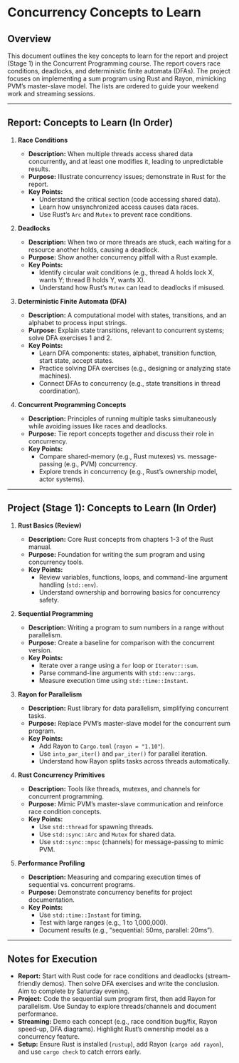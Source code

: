 # Concurrency Concepts to Learn

## Overview

This document outlines the key concepts to learn for the report and project (Stage 1) in the Concurrent Programming course. The report covers race conditions, deadlocks, and deterministic finite automata (DFAs). The project focuses on implementing a sum program using Rust and Rayon, mimicking PVM’s master-slave model. The lists are ordered to guide your weekend work and streaming sessions.

---

## Report: Concepts to Learn (In Order)

1. **Race Conditions**  
   - **Description:** When multiple threads access shared data concurrently, and at least one modifies it, leading to unpredictable results.  
   - **Purpose:** Illustrate concurrency issues; demonstrate in Rust for the report.  
   - **Key Points:**  
     - Understand the critical section (code accessing shared data).  
     - Learn how unsynchronized access causes data races.  
     - Use Rust’s `Arc` and `Mutex` to prevent race conditions.  

2. **Deadlocks**  
   - **Description:** When two or more threads are stuck, each waiting for a resource another holds, causing a deadlock.  
   - **Purpose:** Show another concurrency pitfall with a Rust example.  
   - **Key Points:**  
     - Identify circular wait conditions (e.g., thread A holds lock X, wants Y; thread B holds Y, wants X).  
     - Understand how Rust’s `Mutex` can lead to deadlocks if misused.  

3. **Deterministic Finite Automata (DFA)**  
   - **Description:** A computational model with states, transitions, and an alphabet to process input strings.  
   - **Purpose:** Explain state transitions, relevant to concurrent systems; solve DFA exercises 1 and 2.  
   - **Key Points:**  
     - Learn DFA components: states, alphabet, transition function, start state, accept states.  
     - Practice solving DFA exercises (e.g., designing or analyzing state machines).  
     - Connect DFAs to concurrency (e.g., state transitions in thread coordination).  

4. **Concurrent Programming Concepts**  
   - **Description:** Principles of running multiple tasks simultaneously while avoiding issues like races and deadlocks.  
   - **Purpose:** Tie report concepts together and discuss their role in concurrency.  
   - **Key Points:**  
     - Compare shared-memory (e.g., Rust mutexes) vs. message-passing (e.g., PVM) concurrency.  
     - Explore trends in concurrency (e.g., Rust’s ownership model, actor systems).  

---

## Project (Stage 1): Concepts to Learn (In Order)

1. **Rust Basics (Review)**  
   - **Description:** Core Rust concepts from chapters 1-3 of the Rust manual.  
   - **Purpose:** Foundation for writing the sum program and using concurrency tools.  
   - **Key Points:**  
     - Review variables, functions, loops, and command-line argument handling (`std::env`).  
     - Understand ownership and borrowing basics for concurrency safety.  

2. **Sequential Programming**  
   - **Description:** Writing a program to sum numbers in a range without parallelism.  
   - **Purpose:** Create a baseline for comparison with the concurrent version.  
   - **Key Points:**  
     - Iterate over a range using a `for` loop or `Iterator::sum`.  
     - Parse command-line arguments with `std::env::args`.  
     - Measure execution time using `std::time::Instant`.  

3. **Rayon for Parallelism**  
   - **Description:** Rust library for data parallelism, simplifying concurrent tasks.  
   - **Purpose:** Replace PVM’s master-slave model for the concurrent sum program.  
   - **Key Points:**  
     - Add Rayon to `Cargo.toml` (`rayon = "1.10"`).  
     - Use `into_par_iter()` and `par_iter()` for parallel iteration.  
     - Understand how Rayon splits tasks across threads automatically.  

4. **Rust Concurrency Primitives**  
   - **Description:** Tools like threads, mutexes, and channels for concurrent programming.  
   - **Purpose:** Mimic PVM’s master-slave communication and reinforce race condition concepts.  
   - **Key Points:**  
     - Use `std::thread` for spawning threads.  
     - Use `std::sync::Arc` and `Mutex` for shared data.  
     - Use `std::sync::mpsc` (channels) for message-passing to mimic PVM.  

5. **Performance Profiling**  
   - **Description:** Measuring and comparing execution times of sequential vs. concurrent programs.  
   - **Purpose:** Demonstrate concurrency benefits for project documentation.  
   - **Key Points:**  
     - Use `std::time::Instant` for timing.  
     - Test with large ranges (e.g., 1 to 1,000,000).  
     - Document results (e.g., “sequential: 50ms, parallel: 20ms”).  

---

## Notes for Execution

- **Report:** Start with Rust code for race conditions and deadlocks (stream-friendly demos). Then solve DFA exercises and write the conclusion. Aim to complete by Saturday evening.  
- **Project:** Code the sequential sum program first, then add Rayon for parallelism. Use Sunday to explore threads/channels and document performance.  
- **Streaming:** Demo each concept (e.g., race condition bug/fix, Rayon speed-up, DFA diagrams). Highlight Rust’s ownership model as a concurrency feature.  
- **Setup:** Ensure Rust is installed (`rustup`), add Rayon (`cargo add rayon`), and use `cargo check` to catch errors early.
